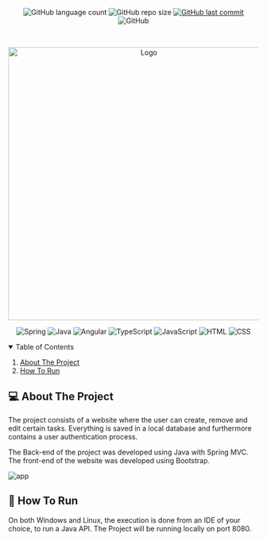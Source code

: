 <p align="center">
  <img alt="GitHub language count" src="https://img.shields.io/github/languages/count/antuniooh/to-do-webapp">

  <img alt="GitHub repo size" src="https://img.shields.io/github/repo-size/antuniooh/to-do-webapp">
  
  <a href="https://github.com/antuniooh/to-do-webapp/commits/master">
    <img alt="GitHub last commit" src="https://img.shields.io/github/last-commit/antuniooh/to-do-webapp">
  </a>
  
   <img alt="GitHub" src="https://img.shields.io/github/license/antuniooh/to-do-webapp">
</p>

<!-- PROJECT LOGO -->
<br />
<p align="center">
  <a href="https://github.com/antuniooh/to-do-webapp">
    <img src="https://image.freepik.com/free-vector/illustration-list_53876-28518.jpg" alt="Logo" width="550">
  </a>
</p>

<p align="center">
  <img alt="Spring" src="https://img.shields.io/badge/SpringBoot-yellow?style=for-the-badge&logo=spring&logoColor=white"/>
  <img alt="Java" src="https://img.shields.io/badge/Java-orange?style=for-the-badge&logo=java&logoColor=white"/>
  <img alt="Angular" src="https://img.shields.io/badge/Angular-red?style=for-the-badge&logo=angular&logoColor=white"/>
  <img alt="TypeScript" src="https://img.shields.io/badge/TypeScript-blue?style=for-the-badge&logo=typescript&logoColor=white"/>
    <img alt="JavaScript" src="https://img.shields.io/badge/JavaScript-yellow?style=for-the-badge&logo=javascript&logoColor=white"/>
  <img alt="HTML" src="https://img.shields.io/badge/HTML-orange?style=for-the-badge&logo=html5&logoColor=white"/>
  <img alt="CSS" src="https://img.shields.io/badge/CSS-darkblue?style=for-the-badge&logo=css3&logoColor=white"/>
</p>


<!-- TABLE OF CONTENTS -->
<details open="open">
  <summary>Table of Contents</summary>
  <ol>
    <li>
      <a href="#-about-the-project">About The Project</a>
    </li>
    <li>
      <a href="#-how-to-run">How To Run</a>
    </li>
  </ol>
</details>


<!-- ABOUT THE PROJECT -->
## 💻 About The Project
The project consists of a website where the user can create, remove and edit certain tasks. Everything is saved in a local database and furthermore contains a user authentication process.

The Back-end of the project was developed using Java with Spring MVC. The front-end of the website was developed using Bootstrap.

![app](https://github.com/antuniooh/to-do-webapp/blob/main/images/howworks.gif)


<!-- HOW TO RUN -->
## 🚀 How To Run
On both Windows and Linux, the execution is done from an IDE of your choice, to run a Java API. The Project will be running locally on port 8080.
